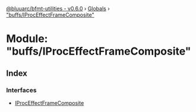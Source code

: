 [@bluuarc/bfmt-utilities - v0.6.0](../README.md) › [Globals](../globals.md) › ["buffs/IProcEffectFrameComposite"](_buffs_iproceffectframecomposite_.md)

# Module: "buffs/IProcEffectFrameComposite"

## Index

### Interfaces

* [IProcEffectFrameComposite](../interfaces/_buffs_iproceffectframecomposite_.iproceffectframecomposite.md)
